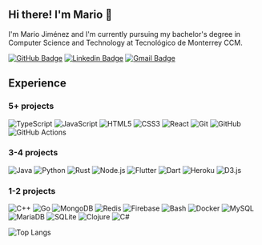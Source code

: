 ## Hi there! I'm Mario :wave:

I'm Mario Jiménez and I'm currently pursuing my bachelor's degree in Computer Science and Technology at Tecnológico de Monterrey CCM.

[![GitHub Badge](https://img.shields.io/badge/-MarioJim-black?style=flat-square&logo=GitHub&logoColor=white&link=https://github.com/MarioJim/)](https://github.com/MarioJim)
[![Linkedin Badge](https://img.shields.io/badge/-mariojim-blue?style=flat-square&logo=Linkedin&logoColor=white&link=https://www.linkedin.com/in/mariojim/)](https://www.linkedin.com/in/mariojim/)
[![Gmail Badge](https://img.shields.io/badge/-mario.emilio.j@gmail.com-c14438?style=flat-square&logo=Gmail&logoColor=white&link=mailto:mario.emilio.j@gmail.com)](mailto:mario.emilio.j@gmail.com)

## Experience

### 5+ projects

![TypeScript](https://img.shields.io/badge/-TypeScript-007ACC?style=flat-square&logo=typescript)
![JavaScript](https://img.shields.io/badge/-JavaScript-F7DF1E?style=flat-square&logoColor=white&logo=javascript)
![HTML5](https://img.shields.io/badge/-HTML5-E34F26?style=flat-square&logo=html5&logoColor=white)
![CSS3](https://img.shields.io/badge/-CSS3-1572B6?style=flat-square&logo=css3)
![React](https://img.shields.io/badge/-React-61DAFB?style=flat-square&logoColor=white&logo=react)
![Git](https://img.shields.io/badge/-Git-F05032?style=flat-square&logoColor=white&logo=git)
![GitHub](https://img.shields.io/badge/-GitHub-181717?style=flat-square&logo=github)
![GitHub Actions](https://img.shields.io/badge/-GitHub%20Actions-2088FF?style=flat-square&logoColor=white&logo=github-actions)

### 3-4 projects

![Java](https://img.shields.io/badge/-Java-007396?style=flat-square&logo=java)
![Python](https://img.shields.io/badge/-Python-3776AB?style=flat-square&logoColor=white&logo=Python)
![Rust](https://img.shields.io/badge/-Rust-A42E2B?style=flat-square&logo=rust)
![Node.js](https://img.shields.io/badge/-Node.js-339933?style=flat-square&logoColor=white&logo=Node.js)
![Flutter](https://img.shields.io/badge/-Flutter-02569B?style=flat-square&logo=flutter)
![Dart](https://img.shields.io/badge/-Dart-0175C2?style=flat-square&logo=dart)
![Heroku](https://img.shields.io/badge/-Heroku-430098?style=flat-square&logo=heroku)
![D3.js](https://img.shields.io/badge/-D3.js-black?style=flat-square&logo=d3.js)

### 1-2 projects

![C++](https://img.shields.io/badge/-C++-00599C?style=flat-square&logo=c%2B%2B)
![Go](https://img.shields.io/badge/-Go-00ADD8?style=flat-square&logoColor=white&logo=go)
![MongoDB](https://img.shields.io/badge/-MongoDB-47A248?style=flat-square&logoColor=white&logo=mongodb)
![Redis](https://img.shields.io/badge/-Redis-DC382D?style=flat-square&logoColor=white&logo=redis)
![Firebase](https://img.shields.io/badge/-Firebase-FFCA28?style=flat-square&logoColor=white&logo=firebase)
![Bash](https://img.shields.io/badge/-Bash-4EAA25?style=flat-square&logoColor=white&logo=gnu-bash)
![Docker](https://img.shields.io/badge/-Docker-2496ED?style=flat-square&logoColor=white&logo=docker)
![MySQL](https://img.shields.io/badge/-MySQL-4479A1?style=flat-square&logoColor=white&logo=mysql)
![MariaDB](https://img.shields.io/badge/-MariaDB-003545?style=flat-square&logo=mariadb)
![SQLite](https://img.shields.io/badge/-SQLite-003B57?style=flat-square&logo=sqlite)
![Clojure](https://img.shields.io/badge/-Clojure-5881D8?style=flat-square&logoColor=white&logo=clojure)
![C#](https://img.shields.io/badge/-C%23-239120?style=flat-square&logo=c-sharp)

![Top Langs](https://mariojim.github.io/lang_widget.svg)

